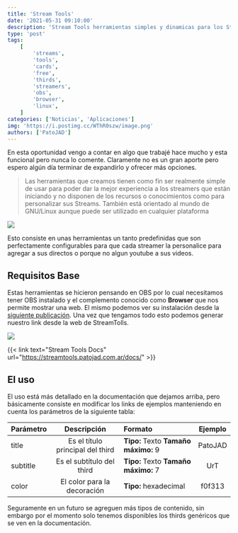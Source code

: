 ```yaml
---
title: 'Stream Tools'
date: '2021-05-31 09:10:00'
description: 'Stream Tools herramientas simples y dinamicas para los Streamers'
type: 'post'
tags:
    [
        'streams',
        'tools',
        'cards',
        'free',
        'thirds',
        'streamers',
        'obs',
        'browser',
        'linux',
    ]
categories: ['Noticias', 'Aplicaciones']
img: 'https://i.postimg.cc/WThR0szw/image.png'
authors: ['PatoJAD']
---
```


En esta oportunidad vengo a contar en algo que trabajé hace mucho y esta funcional pero nunca lo comente. Claramente no es un gran aporte pero espero algún día terminar de expandirlo y ofrecer más opciones.

> Las herramientas que creamos tienen como fin ser realmente simple de usar para poder dar la mejor experiencia a los streamers que están iniciando y no disponen de los recursos o conocimientos como para personalizar sus Streams. También está orientado al mundo de GNU/Linux aunque puede ser utilizado en cualquier plataforma

![](https://i.postimg.cc/WThR0szw/image.png)

Esto consiste en unas herramientas un tanto predefinidas que son perfectamente configurables para que cada streamer la personalice para agregar a sus directos o porque no algun youtube a sus videos.

## Requisitos Base

Estas herramientas se hicieron pensando en OBS por lo cual necesitamos tener OBS instalado y el complemento conocido como **Browser** que nos permite mostrar una web. El mismo podemos ver su instalación desde la [siguiente publicación](/aplicaciones/2021/05/linux-browser-obs/). Una vez que tengamos todo esto podemos generar nuestro link desde la web de StreamTolls.

![](https://i.postimg.cc/BbyZ6Qq9/image.png)

{{< link text="Stream Tools Docs" url="https://streamtools.patojad.com.ar/docs/" >}}

## El uso

El uso está más detallado en la documentación que dejamos arriba, pero básicamente consiste en modificar los links de ejemplos manteniendo en cuenta los parámetros de la siguiente tabla:

| Parámetro |           Descripción            | Formato                              | Ejemplo |
| :-------- | :------------------------------: | :----------------------------------- | :-----: |
| title     | Es el título principal del third | **Tipo:** Texto **Tamaño máximo:** 9 | PatoJAD |
| subtitle  |    Es el subtítulo del third     | **Tipo:** Texto **Tamaño máximo:** 7 |   UrT   |
| color     |   El color para la decoración    | **Tipo:** hexadecimal                | f0f313  |

Seguramente en un futuro se agreguen más tipos de contenido, sin embargo por el momento solo tenemos disponibles los thirds genéricos que se ven en la documentación.
